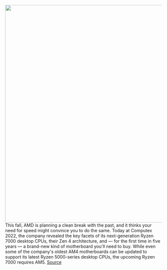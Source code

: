 <img src='https://cdn.vox-cdn.com/thumbor/oa6oXXoCT2y03n0EZzTPQhyhDD0=/0x0:1510x1130/1200x800/filters:focal(635x445:875x685)/cdn.vox-cdn.com/uploads/chorus_image/image/70899444/2022_05_22_15_38_37_Dly6cgt0xY.0.jpg' width='700px' /><br/>
This fall, AMD is planning a clean break with the past, and it thinks your need for speed might convince you to do the same. Today at Computex 2022, the company revealed the key facets of its next-generation Ryzen 7000 desktop CPUs, their Zen 4 architecture, and — for the first time in five years — a brand-new kind of motherboard you'll need to buy. While even some of the company's oldest AM4 motherboards can be updated to support its latest Ryzen 5000-series desktop CPUs, the upcoming Ryzen 7000 requires AM5.
<a href='https://www.theverge.com/2022/5/23/23137217/amd-ryzen-7000-cpu-am5-motherboard-specs-details-5nm'> Source <a/>